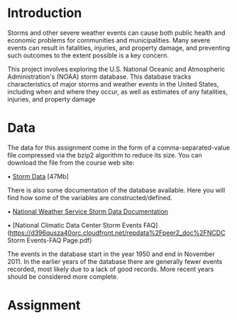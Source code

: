 # Introduction

Storms and other severe weather events can cause both public health and economic problems for communities and municipalities. Many severe events can result in fatalities, injuries, and property damage, and preventing such outcomes to the extent possible is a key concern.

This project involves exploring the U.S. National Oceanic and Atmospheric Administration's (NOAA) storm database. This database tracks characteristics of major storms and weather events in the United States, including when and where they occur, as well as estimates of any fatalities, injuries, and property damage



# Data

The data for this assignment come in the form of a comma-separated-value file compressed via the bzip2 algorithm to reduce its size. You can download the file from the course web site:

•	[Storm Data](https://d396qusza40orc.cloudfront.net/repdata%2Fdata%2FStormData.csv.bz2) [47Mb]

There is also some documentation of the database available. Here you will find how some of the variables are constructed/defined.

•	[National Weather Service Storm Data Documentation](https://d396qusza40orc.cloudfront.net/repdata%2Fpeer2_doc%2Fpd01016005curr.pdf)

•	[National Climatic Data Center Storm Events FAQ](https://d396qusza40orc.cloudfront.net/repdata%2Fpeer2_doc%2FNCDC Storm Events-FAQ Page.pdf)

The events in the database start in the year 1950 and end in November 2011. In the earlier years of the database there are generally fewer events recorded, most likely due to a lack of good records. More recent years should be considered more complete.


# Assignment






